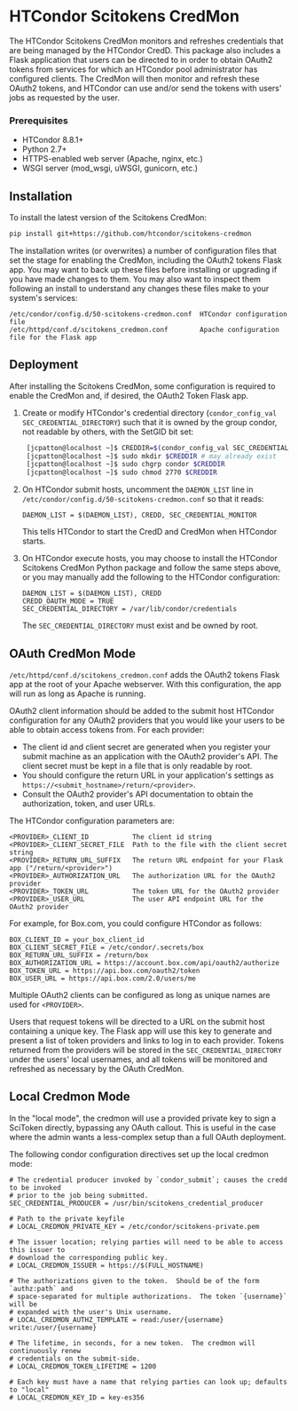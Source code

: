 # HTCondor Scitokens CredMon

The HTCondor Scitokens CredMon monitors and refreshes credentials
that are being managed by the HTCondor CredD. This package also
includes a Flask application that users can be directed to in order to
obtain OAuth2 tokens from services for which an HTCondor pool
administrator has configured clients. The CredMon will then monitor
and refresh these OAuth2 tokens, and HTCondor can use and/or send the
tokens with users' jobs as requested by the user.

### Prerequisites

* HTCondor 8.8.1+
* Python 2.7+
* HTTPS-enabled web server (Apache, nginx, etc.)
* WSGI server (mod_wsgi, uWSGI, gunicorn, etc.)

## Installation

To install the latest version of the Scitokens CredMon:
```sh
pip install git+https://github.com/htcondor/scitokens-credmon
```

The installation writes (or overwrites) a number of configuration
files that set the stage for enabling the CredMon, including the
OAuth2 tokens Flask app. You may want to back up these files before
installing or upgrading if you have made changes to them. You may also
want to inspect them following an install to understand any changes
these files make to your system's services:

```
/etc/condor/config.d/50-scitokens-credmon.conf  HTCondor configuration file
/etc/httpd/conf.d/scitokens_credmon.conf        Apache configuration file for the Flask app
```

## Deployment

After installing the Scitokens CredMon, some configuration is required
to enable the CredMon and, if desired, the OAuth2 Token Flask app.

1. Create or modify HTCondor's credential directory
(`condor_config_val SEC_CREDENTIAL_DIRECTORY`) such that it is owned
by the group condor, not readable by others, with the SetGID bit set:
    ```sh
     [jcpatton@localhost ~]$ CREDDIR=$(condor_config_val SEC_CREDENTIAL_DIRECTORY)
     [jcpatton@localhost ~]$ sudo mkdir $CREDDIR # may already exist
     [jcpatton@localhost ~]$ sudo chgrp condor $CREDDIR
     [jcpatton@localhost ~]$ sudo chmod 2770 $CREDDIR
    ```

2. On HTCondor submit hosts, uncomment the `DAEMON_LIST` line in
`/etc/condor/config.d/50-scitokens-credmon.conf` so that it reads:
    ```
	DAEMON_LIST = $(DAEMON_LIST), CREDD, SEC_CREDENTIAL_MONITOR
    ```
	This tells HTCondor to start the CredD and CredMon when HTCondor
	starts.

3. On HTCondor execute hosts, you may choose to install the HTCondor
Scitokens CredMon Python package and follow the same steps above, or
you may manually add the following to the HTCondor configuration:
	```
	DAEMON_LIST = $(DAEMON_LIST), CREDD
    CREDD_OAUTH_MODE = TRUE
	SEC_CREDENTIAL_DIRECTORY = /var/lib/condor/credentials
    ```
	The `SEC_CREDENTIAL_DIRECTORY` must exist and be owned by root.

OAuth CredMon Mode
------------------
`/etc/httpd/conf.d/scitokens_credmon.conf` adds the OAuth2 tokens
Flask app at the root of your Apache webserver. With this
configuration, the app will run as long as Apache is running.

OAuth2 client information should be added to the submit host HTCondor
configuration for any OAuth2 providers that you would like your users
to be able to obtain access tokens from. For each provider:
  * The client id and client secret are generated when you
  register your submit machine as an application with the
  OAuth2 provider's API. The client secret must be kept in a file
  that is only readable by root.
  * You should configure the return URL in your application's settings
  as `https://<submit_hostname>/return/<provider>`.
  * Consult the OAuth2 provider's API documentation to obtain the
  authorization, token, and user URLs.

The HTCondor configuration parameters are:
```
<PROVIDER>_CLIENT_ID           The client id string
<PROVIDER>_CLIENT_SECRET_FILE  Path to the file with the client secret string
<PROVIDER>_RETURN_URL_SUFFIX   The return URL endpoint for your Flask app ("/return/<provider>")
<PROVIDER>_AUTHORIZATION_URL   The authorization URL for the OAuth2 provider
<PROVIDER>_TOKEN_URL           The token URL for the OAuth2 provider
<PROVIDER>_USER_URL            The user API endpoint URL for the OAuth2 provider
```
For example, for Box.com, you could configure HTCondor as follows:
```
BOX_CLIENT_ID = your_box_client_id
BOX_CLIENT_SECRET_FILE = /etc/condor/.secrets/box
BOX_RETURN_URL_SUFFIX = /return/box
BOX_AUTHORIZATION_URL = https://account.box.com/api/oauth2/authorize
BOX_TOKEN_URL = https://api.box.com/oauth2/token
BOX_USER_URL = https://api.box.com/2.0/users/me
```
Multiple OAuth2 clients can be configured as long as unique names are
used for `<PROVIDER>`.

Users that request tokens will be directed to a URL on the submit host
containing a unique key. The Flask app will use this key to generate
and present a list of token providers and links to log in to each
provider. Tokens returned from the providers will be stored in the
`SEC_CREDENTIAL_DIRECTORY` under the users' local usernames, and all
tokens will be monitored and refreshed as necessary by the OAuth
CredMon.

Local Credmon Mode
------------------

In the "local mode", the credmon will use a provided private key to sign a SciToken
directly, bypassing any OAuth callout.  This is useful in the case where the admin
wants a less-complex setup than a full OAuth deployment.

The following condor configuration directives set up the local credmon mode:
```
# The credential producer invoked by `condor_submit`; causes the credd to be invoked
# prior to the job being submitted.
SEC_CREDENTIAL_PRODUCER = /usr/bin/scitokens_credential_producer

# Path to the private keyfile
# LOCAL_CREDMON_PRIVATE_KEY = /etc/condor/scitokens-private.pem

# The issuer location; relying parties will need to be able to access this issuer to
# download the corresponding public key.
# LOCAL_CREDMON_ISSUER = https://$(FULL_HOSTNAME)

# The authorizations given to the token.  Should be of the form `authz:path` and
# space-separated for multiple authorizations.  The token `{username}` will be
# expanded with the user's Unix username.
# LOCAL_CREDMON_AUTHZ_TEMPLATE = read:/user/{username} write:/user/{username}

# The lifetime, in seconds, for a new token.  The credmon will continuously renew
# credentials on the submit-side.
# LOCAL_CREDMON_TOKEN_LIFETIME = 1200

# Each key must have a name that relying parties can look up; defaults to "local"
# LOCAL_CREDMON_KEY_ID = key-es356
```
